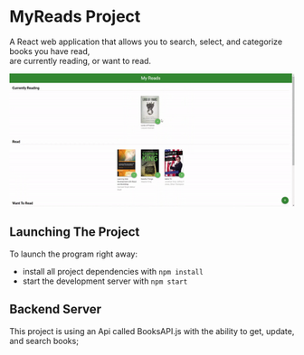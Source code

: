 # MyReads Project

A React web application that allows you to search, select, and categorize books you have read,<br> are currently reading, or want to read.


<p align="center"><img src="https://github.com/AbdelrahmanHs86/My-Reads/blob/main/myReads.gif"></p>


## Launching The Project

To launch the program right away:

- install all project dependencies with `npm install`
- start the development server with `npm start`


## Backend Server

This project is using an Api called BooksAPI.js with the ability to get, update, and search books;



